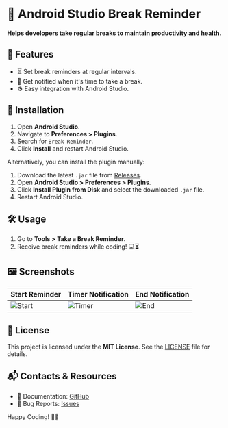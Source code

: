 # 🛑 Android Studio Break Reminder

**Helps developers take regular breaks to maintain productivity and health.**

## 📌 Features
- ⏳ Set break reminders at regular intervals.
- 🔔 Get notified when it's time to take a break.
- ⚙️ Easy integration with Android Studio.

## 🚀 Installation

1. Open **Android Studio**.
2. Navigate to **Preferences > Plugins**.
3. Search for `Break Reminder`.
4. Click **Install** and restart Android Studio.

Alternatively, you can install the plugin manually:

1. Download the latest `.jar` file from [Releases](https://github.com/ibrahimShe7ab/Android-Break-Reminder/releases).
2. Open **Android Studio > Preferences > Plugins**.
3. Click **Install Plugin from Disk** and select the downloaded `.jar` file.
4. Restart Android Studio.

## 🛠️ Usage

1. Go to **Tools > Take a Break Reminder**.
 2. Receive break reminders while coding! 💻⏳

## 🖼️ Screenshots

| Start Reminder | Timer Notification | End Notification |
|---------------|-------------------|-----------------|
| ![Start](./screenshots/startPlugin.png) | ![Timer](./screenshots/StartTimer.png) | ![End](./screenshots/endTimer.png) |

## 📝 License
This project is licensed under the **MIT License**. See the [LICENSE](LICENSE) file for details.

## 📬 Contacts & Resources
- 📖 Documentation: [GitHub](https://github.com/ibrahimShe7ab/Android-Break-Reminder)
- 🐛 Bug Reports: [Issues](https://github.com/ibrahimShe7ab/Android-Break-Reminder/issues)

Happy Coding! 🚀🎯
